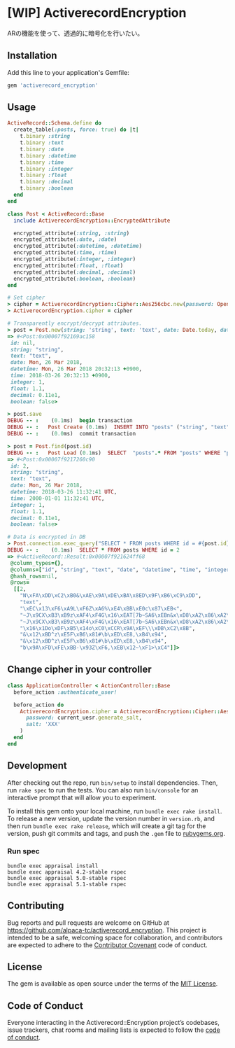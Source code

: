 # [WIP] ActiverecordEncryption

ARの機能を使って、透過的に暗号化を行いたい。

## Installation

Add this line to your application's Gemfile:

```ruby
gem 'activerecord_encryption'
```

## Usage

```ruby
ActiveRecord::Schema.define do
  create_table(:posts, force: true) do |t|
    t.binary :string
    t.binary :text
    t.binary :date
    t.binary :datetime
    t.binary :time
    t.binary :integer
    t.binary :float
    t.binary :decimal
    t.binary :boolean
  end
end

class Post < ActiveRecord::Base
  include ActiverecordEncryption::EncryptedAttribute

  encrypted_attribute(:string, :string)
  encrypted_attribute(:date, :date)
  encrypted_attribute(:datetime, :datetime)
  encrypted_attribute(:time, :time)
  encrypted_attribute(:integer, :integer)
  encrypted_attribute(:float, :float)
  encrypted_attribute(:decimal, :decimal)
  encrypted_attribute(:boolean, :boolean)
end

# Set cipher
> cipher = ActiverecordEncryption::Cipher::Aes256cbc.new(password: OpenSSL::Random.random_bytes(8), salt: OpenSSL::Random.random_bytes(8))
> ActiverecordEncryption.cipher = cipher

# Transparently encrypt/decrypt attributes.
> post = Post.new(string: 'string', text: 'text', date: Date.today, datetime: DateTime.now, time: Time.now, integer: 1, float: 1.1, decimal: 1.1, boolean: false)
=> #<Post:0x00007f92169ac158
 id: nil,
 string: "string",
 text: "text",
 date: Mon, 26 Mar 2018,
 datetime: Mon, 26 Mar 2018 20:32:13 +0900,
 time: 2018-03-26 20:32:13 +0900,
 integer: 1,
 float: 1.1,
 decimal: 0.11e1,
 boolean: false>

> post.save
DEBUG -- :    (0.1ms)  begin transaction
DEBUG -- :   Post Create (0.1ms)  INSERT INTO "posts" ("string", "text", "date", "datetime", "time", "integer", "float", "decimal", "boolean") VALUES (?, ?, ?, ?, ?, ?, ?, ?, ?)  [["string", "N\xFA\xDD\xC2\xB0&\xAE\x9A\xDE\xBA\x8ED\x9F\xB6\xC9\xDD"], ["text", "<4 bytes of binary data>"], ["date", "\xEC\x13\xF6\xA9L\xF6Z\xA6%\xE4\xBB\xE0c\x87\xEB<"], ["datetime", "~J\x9CX\xB3\xB9z\xAF4\xF4G\x16\xEAT[7b~SA6\xEBn&x\xD8\xA2\x86\xA2\xAA\xCEl"], ["time", "~J\x9CX\xB3\xB9z\xAF4\xF4G\x16\xEAT[7b~SA6\xEBn&x\xD8\xA2\x86\xA2\xAA\xCEl"], ["integer", "\x16\x1Do\xDF\xB5\x14o\xC0\xCCR\x9A\xEF\\\xDB\xC2\x8B"], ["float", "&\x12\xBD^z\xE5F\xB6\x81#\b\xED\xE8,\xB4\x94"], ["decimal", "&\x12\xBD^z\xE5F\xB6\x81#\b\xED\xE8,\xB4\x94"], ["boolean", "b\x9A\xFD\xFE\xBB-\x93Z\xF6,\xEB\x12~\xF1>\xC4"]]
DEBUG -- :    (0.0ms)  commit transaction

> post = Post.find(post.id)
DEBUG -- :   Post Load (0.1ms)  SELECT  "posts".* FROM "posts" WHERE "posts"."id" = ? LIMIT ?  [["id", 2], ["LIMIT", 1]]
=> #<Post:0x00007f9217260c90
 id: 2,
 string: "string",
 text: "text",
 date: Mon, 26 Mar 2018,
 datetime: 2018-03-26 11:32:41 UTC,
 time: 2000-01-01 11:32:41 UTC,
 integer: 1,
 float: 1.1,
 decimal: 0.11e1,
 boolean: false>

# Data is encrypted in DB
> Post.connection.exec_query("SELECT * FROM posts WHERE id = #{post.id}")
DEBUG -- :    (0.1ms)  SELECT * FROM posts WHERE id = 2
=> #<ActiveRecord::Result:0x00007f921624ff68
 @column_types={},
 @columns=["id", "string", "text", "date", "datetime", "time", "integer", "float", "decimal", "boolean"],
 @hash_rows=nil,
 @rows=
  [[2,
    "N\xFA\xDD\xC2\xB0&\xAE\x9A\xDE\xBA\x8ED\x9F\xB6\xC9\xDD",
    "text",
    "\xEC\x13\xF6\xA9L\xF6Z\xA6%\xE4\xBB\xE0c\x87\xEB<",
    "~J\x9CX\xB3\xB9z\xAF4\xF4G\x16\xEAT[7b~SA6\xEBn&x\xD8\xA2\x86\xA2\xAA\xCEl",
    "~J\x9CX\xB3\xB9z\xAF4\xF4G\x16\xEAT[7b~SA6\xEBn&x\xD8\xA2\x86\xA2\xAA\xCEl",
    "\x16\x1Do\xDF\xB5\x14o\xC0\xCCR\x9A\xEF\\\xDB\xC2\x8B",
    "&\x12\xBD^z\xE5F\xB6\x81#\b\xED\xE8,\xB4\x94",
    "&\x12\xBD^z\xE5F\xB6\x81#\b\xED\xE8,\xB4\x94",
    "b\x9A\xFD\xFE\xBB-\x93Z\xF6,\xEB\x12~\xF1>\xC4"]]>
```

## Change cipher in your controller

```ruby
class ApplicationController < ActionController::Base
  before_action :authenticate_user!

  before_action do
    ActiverecordEncryption.cipher = ActiverecordEncryption::Cipher::Aes256cbc.new(
      password: current_uesr.generate_salt,
      salt: 'XXX'
    )
  end
end
```

## Development

After checking out the repo, run `bin/setup` to install dependencies. Then, run `rake spec` to run the tests. You can also run `bin/console` for an interactive prompt that will allow you to experiment.

To install this gem onto your local machine, run `bundle exec rake install`. To release a new version, update the version number in `version.rb`, and then run `bundle exec rake release`, which will create a git tag for the version, push git commits and tags, and push the `.gem` file to [rubygems.org](https://rubygems.org).

### Run spec

```
bundle exec appraisal install
bundle exec appraisal 4.2-stable rspec
bundle exec appraisal 5.0-stable rspec
bundle exec appraisal 5.1-stable rspec
```

## Contributing

Bug reports and pull requests are welcome on GitHub at https://github.com/alpaca-tc/activerecord_encryption. This project is intended to be a safe, welcoming space for collaboration, and contributors are expected to adhere to the [Contributor Covenant](http://contributor-covenant.org) code of conduct.

## License

The gem is available as open source under the terms of the [MIT License](https://opensource.org/licenses/MIT).

## Code of Conduct

Everyone interacting in the Activerecord::Encryption project’s codebases, issue trackers, chat rooms and mailing lists is expected to follow the [code of conduct](https://github.com/alpaca-tc/activerecord_encryption/blob/master/CODE_OF_CONDUCT.md).
